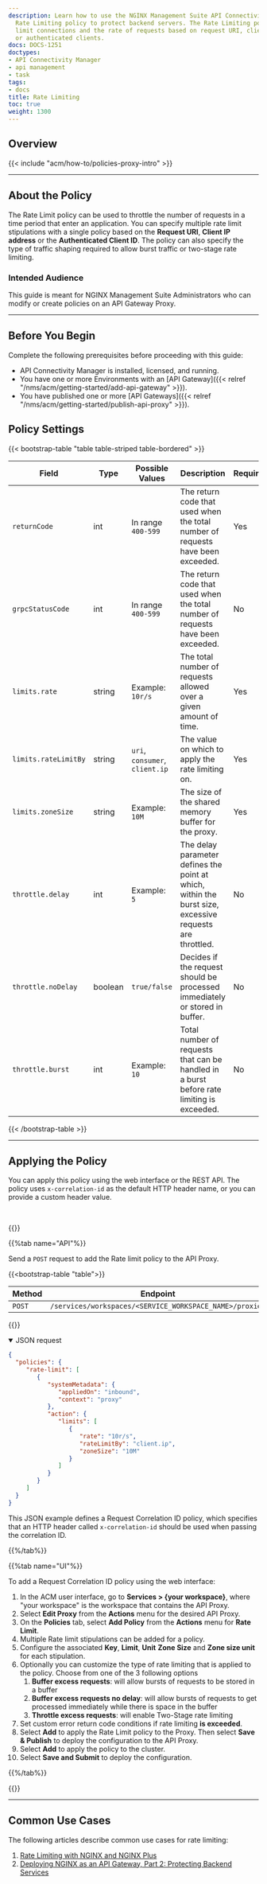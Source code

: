 ```yaml
---
description: Learn how to use the NGINX Management Suite API Connectivity Manager
  Rate Limiting policy to protect backend servers. The Rate Limiting policy lets you
  limit connections and the rate of requests based on request URI, client IP address,
  or authenticated clients.
docs: DOCS-1251
doctypes:
- API Connectivity Manager
- api management
- task
tags:
- docs
title: Rate Limiting
toc: true
weight: 1300
---
```


## Overview

{{< include "acm/how-to/policies-proxy-intro" >}}

---

## About the Policy

The Rate Limit policy can be used to throttle the number of requests in a time period that enter an application.
You can specify multiple rate limit stipulations with a single policy based on the **Request URI**, **Client IP address** or the **Authenticated Client ID**.
The policy can also specify the type of traffic shaping required to allow burst traffic or two-stage rate limiting.

### Intended Audience

This guide is meant for NGINX Management Suite Administrators who can modify or create policies on an API Gateway Proxy.

---

## Before You Begin

Complete the following prerequisites before proceeding with this guide:

- API Connectivity Manager is installed, licensed, and running.
- You have one or more Environments with an [API Gateway]({{< relref "/nms/acm/getting-started/add-api-gateway" >}}).
- You have published one or more [API Gateways]({{< relref "/nms/acm/getting-started/publish-api-proxy" >}}).


## Policy Settings


{{< bootstrap-table "table table-striped table-bordered" >}}

| Field                  | Type    | Possible Values                | Description                                                                                              | Required | Default Value      |
|------------------------|---------|--------------------------------|----------------------------------------------------------------------------------------------------------|----------|--------------------|
| `returnCode`           | int     |  In range `400-599`            | The return code that used when the total number of requests have been exceeded.                          | Yes      | `429`              |
| `grpcStatusCode`       | int     |  In range `400-599`            | The return code that used when the total number of requests have been exceeded.                          | No       | `429`              |
| `limits.rate`          | string  | Example:<br>`10r/s`            | The total number of requests allowed over a given amount of time.                                        | Yes      | `10r/s`            |
| `limits.rateLimitBy`   | string  | `uri`, `consumer`, `client.ip` | The value on which to apply the rate limiting on.                                                        | Yes      | `client.ip`        |
| `limits.zoneSize`      | string  | Example:<br>`10M`              | The size of the shared memory buffer for the proxy.                                                      | Yes      | `10M`              |
| `throttle.delay`       | int     | Example:<br>`5`                | The delay parameter defines the point at which, within the burst size, excessive requests are throttled. | No       | `N/A`              |
| `throttle.noDelay`     | boolean | `true/false`                   | Decides if the request should be processed immediately or stored in buffer.                              | No       | `N/A`              |
| `throttle.burst`       | int     | Example:<br>`10`               | Total number of requests that can be handled in a burst before rate limiting is exceeded.                | No       | `N/A`              |


{{< /bootstrap-table >}}


---

## Applying the Policy

You can apply this policy using the web interface or the REST API. The policy uses `x-correlation-id` as the default HTTP header name, or you can provide a custom header value.

<br>

{{<tabs name="add_request_correlation_id_policy">}}

{{%tab name="API"%}}

Send a `POST` request to add the Rate limit policy to the API Proxy.


{{<bootstrap-table "table">}}

| Method | Endpoint                                                            |
|--------|---------------------------------------------------------------------|
| `POST` | `/services/workspaces/<SERVICE_WORKSPACE_NAME>/proxies`             |

{{</bootstrap-table>}}


<details open>
<summary>JSON request</summary>

```json
{
  "policies": {
     "rate-limit": [
        {
           "systemMetadata": {
              "appliedOn": "inbound",
              "context": "proxy"
           },
           "action": {
              "limits": [
                 {
                    "rate": "10r/s",
                    "rateLimitBy": "client.ip",
                    "zoneSize": "10M"
                 }
              ]
           }
        }
     ]
  }
}
```

This JSON example defines a Request Correlation ID policy, which specifies that an HTTP header called `x-correlation-id` should be used when passing the correlation ID.

</details>

{{%/tab%}}

{{%tab name="UI"%}}

To add a Request Correlation ID policy using the web interface:

1. In the ACM user interface, go to **Services > \{your workspace}**, where "your workspace" is the workspace that contains the API Proxy.
1. Select **Edit Proxy** from the **Actions** menu for the desired API Proxy.
1. On the **Policies** tab, select **Add Policy** from the **Actions** menu for **Rate Limit**.
1. Multiple Rate limit stipulations can be added for a policy.
1. Configure the associated **Key**, **Limit**, **Unit** **Zone Size** and **Zone size  unit** for each stipulation.
1. Optionally you can customize the type of rate limiting that is applied to the policy. Choose from one of the 3  following options
   1. **Buffer excess requests**: will allow bursts of requests to be stored in a buffer
   1. **Buffer excess requests no delay**: will allow bursts of requests to get processed immediately while there is space in the buffer
   1. **Throttle excess requests**: will enable Two-Stage rate limiting
1. Set custom error return code conditions if rate limiting **is exceeded**.
1. Select **Add** to apply the Rate Limit policy to the Proxy. Then select **Save & Publish** to deploy the configuration to the API Proxy.
1. Select **Add** to apply the policy to the cluster.
1. Select **Save and Submit** to deploy the configuration.

{{%/tab%}}

{{</tabs>}}

---

## Common Use Cases
The following articles describe common use cases for rate limiting:

1. [Rate Limiting with NGINX and NGINX Plus](https://www.nginx.com/blog/rate-limiting-nginx/)
1. [Deploying NGINX as an API Gateway, Part 2: Protecting Backend Services](https://www.nginx.com/blog/deploying-nginx-plus-as-an-api-gateway-part-2-protecting-backend-services/)
